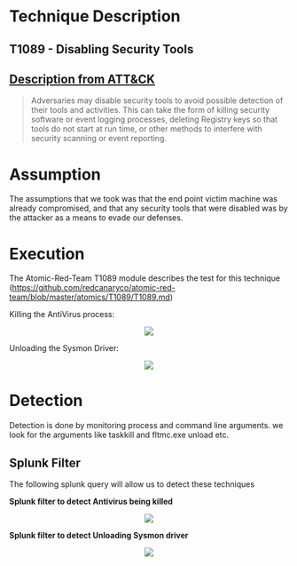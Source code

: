 # Technique Description

## T1089 - Disabling Security Tools
## [Description from ATT&CK](https://attack.mitre.org/techniques/T1089/)
<blockquote>
Adversaries may disable security tools to avoid possible detection of their tools and activities. This can take the form of killing security software or event logging processes, deleting Registry keys so that tools do not start at run time, or other methods to interfere with security scanning or event reporting.
</blockquote>

# Assumption
The assumptions that we took was that the end point victim machine was already compromised, and that any security tools that were disabled was by the attacker as a means to evade our defenses.

# Execution
The Atomic-Red-Team T1089 module describes the test for this technique (https://github.com/redcanaryco/atomic-red-team/blob/master/atomics/T1089/T1089.md)

Killing the AntiVirus process:

<p align="center">
  <img src="https://github.com/ayusuf15/DPI911SSA-Project-Group3/blob/master/Defense-Evasion/Disabling%20Security%20Tools%20-%20T1089/Screenshots/Disabling-Antivirus.PNG">
</p>

Unloading the Sysmon Driver:

<p align="center">
  <img src="https://github.com/ayusuf15/DPI911SSA-Project-Group3/blob/master/Defense-Evasion/Disabling%20Security%20Tools%20-%20T1089/Screenshots/Disabling-Sysmon.PNG">
</p>

# Detection
Detection is done by monitoring process and command line arguments. we look for the arguments like taskkill and fltmc.exe unload etc.

## Splunk Filter
The following splunk query will allow us to detect these techniques

<b>Splunk filter to detect Antivirus being killed</b>
<p align="center">
  <img src="https://github.com/ayusuf15/DPI911SSA-Project-Group3/blob/master/Defense-Evasion/Disabling%20Security%20Tools%20-%20T1089/Screenshots/Splunk-Antivirus.PNG">
</p>

<b>Splunk filter to detect Unloading Sysmon driver</b>
<p align="center">
  <img src="https://github.com/ayusuf15/DPI911SSA-Project-Group3/blob/master/Defense-Evasion/Disabling%20Security%20Tools%20-%20T1089/Screenshots/Splunk-Sysmon.PNG">
</p>

